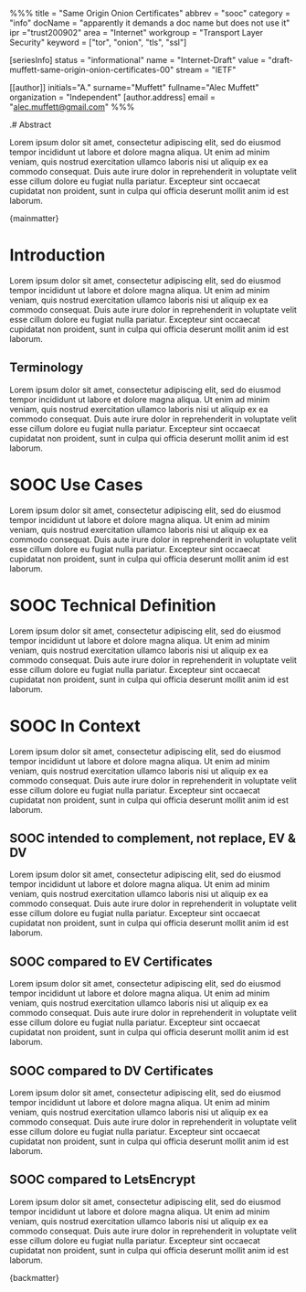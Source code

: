 %%%
title = "Same Origin Onion Certificates"
abbrev = "sooc"
category = "info"
docName = "apparently it demands a doc name but does not use it"
ipr ="trust200902"
area = "Internet"
workgroup = "Transport Layer Security"
keyword = ["tor", "onion", "tls", "ssl"]

[seriesInfo]
status = "informational"
name = "Internet-Draft"
value = "draft-muffett-same-origin-onion-certificates-00"
stream = "IETF"

[[author]]
initials="A."
surname="Muffett"
fullname="Alec Muffett"
organization = "Independent"
  [author.address]
  email = "alec.muffett@gmail.com"
%%%

.# Abstract

Lorem ipsum dolor sit amet, consectetur adipiscing elit, sed do eiusmod tempor incididunt ut labore
et dolore magna aliqua. Ut enim ad minim veniam, quis nostrud exercitation ullamco laboris nisi
ut aliquip ex ea commodo consequat. Duis aute irure dolor in reprehenderit in voluptate velit esse
cillum dolore eu fugiat nulla pariatur. Excepteur sint occaecat cupidatat non proident, sunt in
culpa qui officia deserunt mollit anim id est laborum.

{mainmatter}

# Introduction

Lorem ipsum dolor sit amet, consectetur adipiscing elit, sed do eiusmod tempor incididunt ut labore
et dolore magna aliqua. Ut enim ad minim veniam, quis nostrud exercitation ullamco laboris nisi
ut aliquip ex ea commodo consequat. Duis aute irure dolor in reprehenderit in voluptate velit esse
cillum dolore eu fugiat nulla pariatur. Excepteur sint occaecat cupidatat non proident, sunt in
culpa qui officia deserunt mollit anim id est laborum.

## Terminology

Lorem ipsum dolor sit amet, consectetur adipiscing elit, sed do eiusmod tempor incididunt ut labore
et dolore magna aliqua. Ut enim ad minim veniam, quis nostrud exercitation ullamco laboris nisi
ut aliquip ex ea commodo consequat. Duis aute irure dolor in reprehenderit in voluptate velit esse
cillum dolore eu fugiat nulla pariatur. Excepteur sint occaecat cupidatat non proident, sunt in
culpa qui officia deserunt mollit anim id est laborum.

# SOOC Use Cases

Lorem ipsum dolor sit amet, consectetur adipiscing elit, sed do eiusmod tempor incididunt ut labore
et dolore magna aliqua. Ut enim ad minim veniam, quis nostrud exercitation ullamco laboris nisi
ut aliquip ex ea commodo consequat. Duis aute irure dolor in reprehenderit in voluptate velit esse
cillum dolore eu fugiat nulla pariatur. Excepteur sint occaecat cupidatat non proident, sunt in
culpa qui officia deserunt mollit anim id est laborum.

# SOOC Technical Definition

Lorem ipsum dolor sit amet, consectetur adipiscing elit, sed do eiusmod tempor incididunt ut labore
et dolore magna aliqua. Ut enim ad minim veniam, quis nostrud exercitation ullamco laboris nisi
ut aliquip ex ea commodo consequat. Duis aute irure dolor in reprehenderit in voluptate velit esse
cillum dolore eu fugiat nulla pariatur. Excepteur sint occaecat cupidatat non proident, sunt in
culpa qui officia deserunt mollit anim id est laborum.

# SOOC In Context

Lorem ipsum dolor sit amet, consectetur adipiscing elit, sed do eiusmod tempor incididunt ut labore
et dolore magna aliqua. Ut enim ad minim veniam, quis nostrud exercitation ullamco laboris nisi
ut aliquip ex ea commodo consequat. Duis aute irure dolor in reprehenderit in voluptate velit esse
cillum dolore eu fugiat nulla pariatur. Excepteur sint occaecat cupidatat non proident, sunt in
culpa qui officia deserunt mollit anim id est laborum.

## SOOC intended to complement, not replace, EV & DV

Lorem ipsum dolor sit amet, consectetur adipiscing elit, sed do eiusmod tempor incididunt ut labore
et dolore magna aliqua. Ut enim ad minim veniam, quis nostrud exercitation ullamco laboris nisi
ut aliquip ex ea commodo consequat. Duis aute irure dolor in reprehenderit in voluptate velit esse
cillum dolore eu fugiat nulla pariatur. Excepteur sint occaecat cupidatat non proident, sunt in
culpa qui officia deserunt mollit anim id est laborum.

## SOOC compared to EV Certificates

Lorem ipsum dolor sit amet, consectetur adipiscing elit, sed do eiusmod tempor incididunt ut labore
et dolore magna aliqua. Ut enim ad minim veniam, quis nostrud exercitation ullamco laboris nisi
ut aliquip ex ea commodo consequat. Duis aute irure dolor in reprehenderit in voluptate velit esse
cillum dolore eu fugiat nulla pariatur. Excepteur sint occaecat cupidatat non proident, sunt in
culpa qui officia deserunt mollit anim id est laborum.

## SOOC compared to DV Certificates

Lorem ipsum dolor sit amet, consectetur adipiscing elit, sed do eiusmod tempor incididunt ut labore
et dolore magna aliqua. Ut enim ad minim veniam, quis nostrud exercitation ullamco laboris nisi
ut aliquip ex ea commodo consequat. Duis aute irure dolor in reprehenderit in voluptate velit esse
cillum dolore eu fugiat nulla pariatur. Excepteur sint occaecat cupidatat non proident, sunt in
culpa qui officia deserunt mollit anim id est laborum.

## SOOC compared to LetsEncrypt

Lorem ipsum dolor sit amet, consectetur adipiscing elit, sed do eiusmod tempor incididunt ut labore
et dolore magna aliqua. Ut enim ad minim veniam, quis nostrud exercitation ullamco laboris nisi
ut aliquip ex ea commodo consequat. Duis aute irure dolor in reprehenderit in voluptate velit esse
cillum dolore eu fugiat nulla pariatur. Excepteur sint occaecat cupidatat non proident, sunt in
culpa qui officia deserunt mollit anim id est laborum.

{backmatter}
